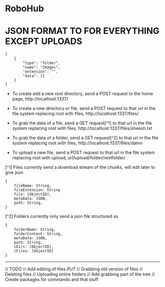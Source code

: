 # RoboHub

JSON FORMAT TO FOR EVERYTHING EXCEPT UPLOADS
============================================
```
[
    {
        "type": "folder",
        "name": "Images",
        "extension": "",
        "data": {}
    }
]
```

- To create add a new root directory, send a POST request to the home page, http://localhost:1337/

- To create a new directory or file, send a POST request to that url in the file system replacing root with files, http://localhost:1337/files/

- To grab the data of a file, send a GET request[^1] to that url in the file system replacing root with files, http://localhost:1337/files/sheesh.txt

- To grab the data of a folder, send a GET request[^2] to that url in the file system replacing root with files, http://localhost:1337/files/damn

- To upload a new file, send a POST request to that url in the file system replacing root with upload, url/upload/folder/nextfolder/

[^1] Files currently send a download stream of the chunks, will edit later to give json
```
{
    fileName: String,
    fileExtension: String
    file: [ObjectID],
    metaData: JSON,
    path: String,
}
```

[^2] Folders currently only send a json file structured as
```
{
    folderName: String,
    folderContent: String,
    metaData: JSON,
    path: String,
    cDirs: [ObjectID],
    cFiles: [ObjectID]
}
```

---

// TODO
// Add editing of files *PUT*
// Grabbing old version of files
// Deleting files
// Uploading entire folders
// Add grabbing part of the tree
// Create packages for commands and that stuff
